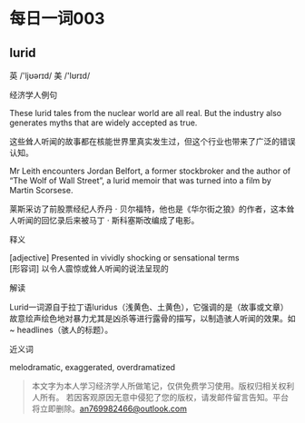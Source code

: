 # 每日一词003

## lurid

英 /'ljʊərɪd/ 美 /'lʊrɪd/

经济学人例句

These lurid tales from the nuclear world are all real. But the industry also generates myths that are widely accepted as true.

这些耸人听闻的故事都在核能世界里真实发生过，但这个行业也带来了广泛的错误认知。



Mr Leith encounters Jordan Belfort, a former stockbroker and the author of “The Wolf of Wall Street”, a lurid memoir that was turned into a film by Martin Scorsese.

莱斯采访了前股票经纪人乔丹 · 贝尔福特，他也是《华尔街之狼》的作者，这本耸人听闻的回忆录后来被马丁 · 斯科塞斯改编成了电影。

释义

[adjective] Presented in vividly shocking or sensational terms<br/>
[形容词] 以令人震惊或耸人听闻的说法呈现的

解读

Lurid一词源自于拉丁语luridus（浅黄色、土黄色），它强调的是（故事或文章）故意绘声绘色地对暴力尤其是凶杀等进行露骨的描写，以制造骇人听闻的效果。如~ headlines（骇人的标题）。

近义词

melodramatic, exaggerated, overdramatized

> 本文字为本人学习经济学人所做笔记，仅供免费学习使用。版权归相关权利人所有。 若因客观原因无意中侵犯了您的版权，请发邮件留言告知。平台将立即删除。<an769982466@outlook.com>
